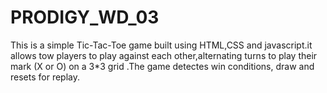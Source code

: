 # PRODIGY_WD_03
This is a simple Tic-Tac-Toe game built using HTML,CSS and javascript.it allows tow players to play against each other,alternating turns to play their mark (X or O) on a 3*3 grid .The game detectes win conditions, draw and resets for replay.

